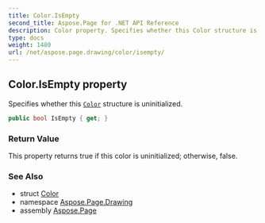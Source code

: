 ```yaml
---
title: Color.IsEmpty
second_title: Aspose.Page for .NET API Reference
description: Color property. Specifies whether this Color structure is uninitialized
type: docs
weight: 1480
url: /net/aspose.page.drawing/color/isempty/
---
```

## Color.IsEmpty property

Specifies whether this [`Color`](../) structure is uninitialized.

```csharp
public bool IsEmpty { get; }
```

### Return Value

This property returns true if this color is uninitialized; otherwise, false.

### See Also

* struct [Color](../)
* namespace [Aspose.Page.Drawing](../../color/)
* assembly [Aspose.Page](../../../)


